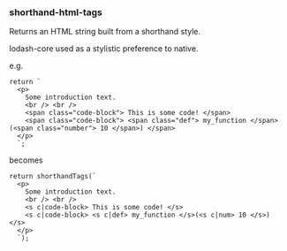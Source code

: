 ### shorthand-html-tags

Returns an HTML string built from a shorthand style.

lodash-core used as a stylistic preference to native.

e.g.

```
return `
  <p>
    Some introduction text.
    <br /> <br />
    <span class="code-block"> This is some code! </span>
    <span class="code-block"> <span class="def"> my_function </span>(<span class="number"> 10 </span>) </span>
  </p>
  `;
```

becomes

```
return shorthandTags(`
  <p> 
    Some introduction text.
    <br /> <br />
    <s c|code-block> This is some code! </s>
    <s c|code-block> <s c|def> my_function </s>(<s c|num> 10 </s>) </s>
  </p>
  `);
```
